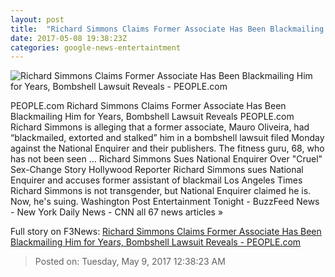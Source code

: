 ```yaml
---
layout: post
title:  "Richard Simmons Claims Former Associate Has Been Blackmailing Him for Years, Bombshell Lawsuit Reveals - PEOPLE.com"
date: 2017-05-08 19:38:23Z
categories: google-news-entertaintment
---
```


![Richard Simmons Claims Former Associate Has Been Blackmailing Him for Years, Bombshell Lawsuit Reveals - PEOPLE.com](http://i1.wp.com/peopledotcom.files.wordpress.com/2017/03/richard-simmons-31.jpg?crop=178px%2C26px%2C1660px%2C1245px&resize=1200%2C630&ssl=1)

PEOPLE.com Richard Simmons Claims Former Associate Has Been Blackmailing Him for Years, Bombshell Lawsuit Reveals PEOPLE.com Richard Simmons is alleging that a former associate, Mauro Oliveira, had “blackmailed, extorted and stalked” him in a bombshell lawsuit filed Monday against the National Enquirer and their publishers. The fitness guru, 68, who has not been seen ... Richard Simmons Sues National Enquirer Over "Cruel" Sex-Change Story Hollywood Reporter Richard Simmons sues National Enquirer and accuses former assistant of blackmail Los Angeles Times Richard Simmons is not transgender, but National Enquirer claimed he is. Now, he's suing. Washington Post Entertainment Tonight - BuzzFeed News - New York Daily News - CNN all 67 news articles »


Full story on F3News: [Richard Simmons Claims Former Associate Has Been Blackmailing Him for Years, Bombshell Lawsuit Reveals - PEOPLE.com](http://www.f3nws.com/n/E2p2eH)

> Posted on: Tuesday, May 9, 2017 12:38:23 AM
